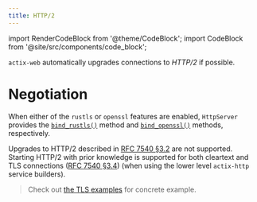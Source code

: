 ```yaml
---
title: HTTP/2
---
```


import RenderCodeBlock from '@theme/CodeBlock';
import CodeBlock from '@site/src/components/code_block';

`actix-web` automatically upgrades connections to _HTTP/2_ if possible.

# Negotiation

<!-- TODO: use rustls example -->

When either of the `rustls` or `openssl` features are enabled, `HttpServer` provides the [`bind_rustls()`][bindrustls] method and [`bind_openssl()`][bindopenssl] methods, respectively.

<!-- DEPENDENCY -->

<CodeBlock example="http2" file="manifest" section="deps" language="toml"></CodeBlock>

<CodeBlock example="http2" file="main.rs" section="main" />

Upgrades to HTTP/2 described in [RFC 7540 §3.2][rfcsection32] are not supported. Starting HTTP/2 with prior knowledge is supported for both cleartext and TLS connections ([RFC 7540 §3.4][rfcsection34]) (when using the lower level `actix-http` service builders).

> Check out [the TLS examples][examples] for concrete example.

[rfcsection32]: https://httpwg.org/specs/rfc7540.html#rfc.section.3.2
[rfcsection34]: https://httpwg.org/specs/rfc7540.html#rfc.section.3.4
[bindrustls]: https://docs.rs/actix-web/4/actix_web/struct.HttpServer.html#method.bind_rustls_0_22
[bindopenssl]: https://docs.rs/actix-web/4/actix_web/struct.HttpServer.html#method.bind_openssl
[tlsalpn]: https://tools.ietf.org/html/rfc7301
[examples]: https://github.com/actix/examples/tree/master/https-tls
